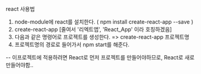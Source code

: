 react 사용법

1) node-module에 react를 설치한다. ( npm install create-react-app --save )
2) create-react-app [줄여서 '리엑트앱', 'React_App' 이라 호칭하겠음]
3) 다음과 같은 명령어로 프로젝트를 생성한다. =>  create-react-app  프로젝트명
4) 프로젝트명의 경로로 들어가서 npm start를 해준다.

-- 이프로젝트에 적용하려면 React로 먼저 프로젝트를 만들어야하므로, React로 새로 만들어야함..
